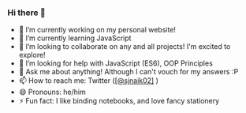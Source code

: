 ### Hi there 👋

- 🔭 I’m currently working on my personal website!
- 🌱 I’m currently learning JavaScript
- 👯 I’m looking to collaborate on any and all projects! I'm excited to explore!
- 🤔 I’m looking for help with JavaScript (ES6), OOP Principles 
- 💬 Ask me about anything! Although I can't vouch for my answers :P
- 📫 How to reach me: Twitter ([[@sjnaik02]](https://twitter.com/sjnaik02) )
- 😄 Pronouns: he/him
- ⚡ Fun fact: I like binding notebooks, and love fancy stationery
